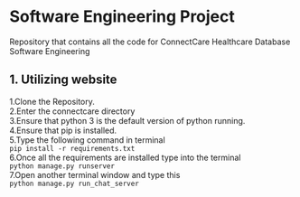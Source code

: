 # Software Engineering Project
Repository that contains  all the code for ConnectCare Healthcare Database Software Engineering

## 1. Utilizing website
 1.Clone the Repository.  
 2.Enter the connectcare directory  
 3.Ensure that python 3 is the default version of python running.  
 4.Ensure that pip is installed.  
 5.Type the following command in terminal  
  `pip install -r requirements.txt`   
 6.Once all the requirements are installed type into the terminal    
  `python manage.py runserver`    
 7.Open another terminal window and type this   
  `python manage.py run_chat_server`
 

